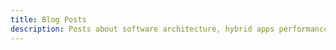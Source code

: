 ```yaml
---
title: Blog Posts
description: Posts about software architecture, hybrid apps performance, lifestyle, entrepreneurship, and much more!
---
```

